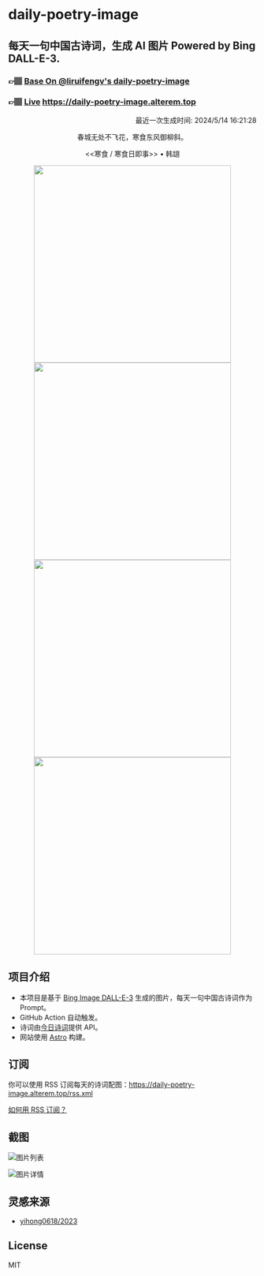 
# daily-poetry-image

## 每天一句中国古诗词，生成 AI 图片 Powered by Bing DALL-E-3.

### 👉🏽 [Base On @liruifengv's daily-poetry-image](https://github.com/liruifengv/daily-poetry-image)

### 👉🏽 [Live](https://daily-poetry-image.alterem.top/) https://daily-poetry-image.alterem.top

<p align="right">
  最近一次生成时间: 2024/5/14 16:21:28
</p>
<p align="center">
春城无处不飞花，寒食东风御柳斜。
</p>
<p align="center">
<<寒食 / 寒食日即事>> • 韩翃
</p>
<p align="center">
<img src="https://tse2.mm.bing.net/th/id/OIG2.MkcAbj1LNzKqVzky1DMU" height="400" width="400" />
<img src="https://tse4.mm.bing.net/th/id/OIG2.OyJ3ApG5oOmzPDk7SyoP" height="400" width="400" />
<img src="https://tse1.mm.bing.net/th/id/OIG2.VTZ.LEU7uo1EdVo3Ck0B" height="400" width="400" />
<img src="https://tse2.mm.bing.net/th/id/OIG2.1ymkDW8f_vDrPtQtGXjn" height="400" width="400" />
</p>

## 项目介绍

-   本项目是基于 [Bing Image DALL-E-3](https://www.bing.com/images/create) 生成的图片，每天一句中国古诗词作为 Prompt。
-   GitHub Action 自动触发。
-   诗词由[今日诗词](https://www.jinrishici.com/)提供 API。
-   网站使用 [Astro](https://astro.build) 构建。

## 订阅

你可以使用 RSS 订阅每天的诗词配图：https://daily-poetry-image.alterem.top/rss.xml

[如何用 RSS 订阅？](https://zhuanlan.zhihu.com/p/55026716)

## 截图

![图片列表](./screenshots/Snipaste_2023-12-28_21-00-26.png)

![图片详情](./screenshots/Snipaste_2023-12-28_21-00-53.png)

## 灵感来源

-   [yihong0618/2023](https://github.com/yihong0618/2023)

## License

MIT
